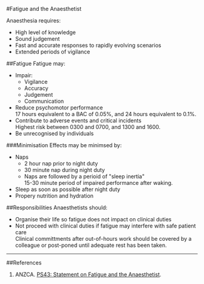#Fatigue and the Anaesthetist

Anaesthesia requires:
* High level of knowledge
* Sound judgement
* Fast and accurate responses to rapidly evolving scenarios
* Extended periods of vigilance


##Fatigue
Fatigue may:
* Impair:
	* Vigilance
	* Accuracy
	* Judgement
	* Communication
* Reduce psychomotor performance  
17 hours equivalent to a BAC of 0.05%, and 24 hours equivalent to 0.1%.
* Contribute to adverse events and critical incidents  
Highest risk between 0300 and 0700, and 1300 and 1600.
* Be unrecognised by individuals



###Minimisation
Effects may be minimsed by:
* Naps
	* 2 hour nap prior to night duty
	* 30 minute nap during night duty
	* Naps are followed by a perioid of "sleep inertia"  
	15-30 minute period of impaired performance after waking.
* Sleep as soon as possible after night duty
* Propery nutrition and hydration


##Responsibilities
Anaesthetists should:
* Organise their life so fatigue does not impact on clinical duties
* Not proceed with clinical duties if fatigue may interfere with safe patient care  
Clinical committments after out-of-hours work should be covered by a colleague or post-poned until adequate rest has been taken.

---
##References
1. ANZCA. [PS43: Statement on Fatigue and the Anaesthetist](http://www.anzca.edu.au/Documents/ps43-2007-statement-on-fatigue-and-the-anaesthetis.pdf).